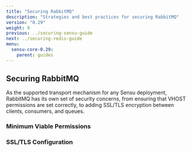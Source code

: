 ```yaml
---
title: "Securing RabbitMQ"
description: "Strategies and best practices for securing RabbitMQ"
version: "0.29"
weight: 9
previous: ../securing-sensu-guide
next: ../securing-redis-guide
menu:
  sensu-core-0.29:
    parent: guides
---
```


## Securing RabbitMQ

As the supported transport mechanism for any Sensu deployment, RabbitMQ has its own set of security concerns, from ensuring that VHOST permissions are set correctly, to adding SSL/TLS encryption between clients, consumers, and queues.

### Minimum Viable Permissions

### SSL/TLS Configuration

